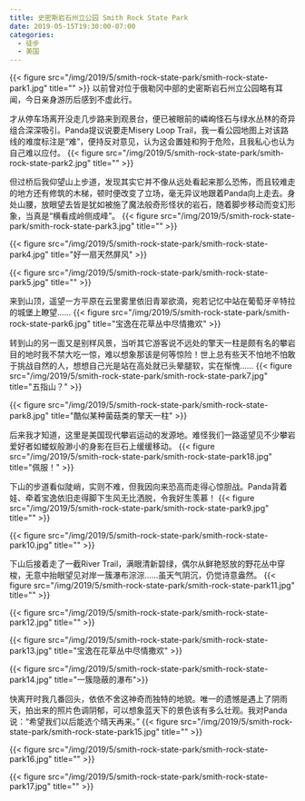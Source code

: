 ```yaml
---
title: 史密斯岩石州立公园 Smith Rock State Park
date: 2019-05-15T19:30:00-07:00
categories:
  - 徒步
  - 美国
---
```

{{< figure src="/img/2019/5/smith-rock-state-park/smith-rock-state-park1.jpg" title="" >}}
以前曾对位于俄勒冈中部的史密斯岩石州立公园略有耳闻，今日亲身游历后感到不虚此行。

<!--more-->
才从停车场离开没走几步路来到观景台，便已被眼前的嶙峋怪石与绿水丛林的奇异组合深深吸引。Panda提议说要走Misery Loop Trail，我一看公园地图上对该路线的难度标注是“难”，便持反对意见，认为这会置娃和狗于危险，且我私心也认为自己难以应付。
{{< figure src="/img/2019/5/smith-rock-state-park/smith-rock-state-park2.jpg" title="" >}}

但过桥后我仰望山上步道，发现其实它并不像从远处看起来那么恐怖，而且较难走的地方还有修筑的木梯，顿时便改变了立场，毫无异议地跟着Panda向上走去。身处山腰，放眼望去皆是犹如被施了魔法般奇形怪状的岩石，随着脚步移动而变幻形象，当真是“横看成岭侧成峰”。
{{< figure src="/img/2019/5/smith-rock-state-park/smith-rock-state-park3.jpg" title="" >}}

{{< figure src="/img/2019/5/smith-rock-state-park/smith-rock-state-park4.jpg" title="好一扇天然屏风" >}}

{{< figure src="/img/2019/5/smith-rock-state-park/smith-rock-state-park5.jpg" title="" >}}

来到山顶，遥望一方平原在云里雾里依旧青翠欲滴，宛若记忆中站在葡萄牙辛特拉的城堡上瞭望……
{{< figure src="/img/2019/5/smith-rock-state-park/smith-rock-state-park6.jpg" title="宝逸在花草丛中尽情撒欢" >}}

转到山的另一面又是别样风景，当听其它游客说不远处的擎天一柱是颇有名的攀岩目的地时我不禁大吃一惊，难以想象那该是何等惊险！世上总有些天不怕地不怕敢于挑战自然的人，想想自己光是站在高处就已头晕腿软，实在惭愧……
{{< figure src="/img/2019/5/smith-rock-state-park/smith-rock-state-park7.jpg" title="五指山？" >}}

{{< figure src="/img/2019/5/smith-rock-state-park/smith-rock-state-park8.jpg" title="酷似某种菌菇类的擎天一柱" >}}

后来我才知道，这里是美国现代攀岩运动的发源地。难怪我们一路遥望见不少攀岩爱好者如蝼蚁般渺小的身影在巨石上缓缓移动。
{{< figure src="/img/2019/5/smith-rock-state-park/smith-rock-state-park18.jpg" title="佩服！" >}}

下山的步道看似陡峭，实则不难，但我因向来恐高而走得心惊胆战。Panda背着娃、牵着宝逸依旧走得脚下生风无比洒脱，令我好生羡慕！
{{< figure src="/img/2019/5/smith-rock-state-park/smith-rock-state-park9.jpg" title="" >}}

{{< figure src="/img/2019/5/smith-rock-state-park/smith-rock-state-park10.jpg" title="" >}}

下山后接着走了一截River Trail，满眼清新碧绿，偶尔从鲜艳怒放的野花丛中穿梭，无意中抬眼望见对岸一簇瀑布淙淙……虽天气阴沉，仍觉诗意盎然。
{{< figure src="/img/2019/5/smith-rock-state-park/smith-rock-state-park11.jpg" title="" >}}

{{< figure src="/img/2019/5/smith-rock-state-park/smith-rock-state-park12.jpg" title="" >}}

{{< figure src="/img/2019/5/smith-rock-state-park/smith-rock-state-park13.jpg" title="宝逸在花草丛中尽情撒欢" >}}

{{< figure src="/img/2019/5/smith-rock-state-park/smith-rock-state-park14.jpg" title="一簇隐蔽的瀑布">}}

快离开时我几番回头，依依不舍这神奇而独特的地貌。唯一的遗憾是遇上了阴雨天，拍出来的照片色调阴郁，可以想象蓝天下的景色该有多么壮观。我对Panda说：“希望我们以后能选个晴天再来。”
{{< figure src="/img/2019/5/smith-rock-state-park/smith-rock-state-park15.jpg" title="" >}}

{{< figure src="/img/2019/5/smith-rock-state-park/smith-rock-state-park16.jpg" title="" >}}

{{< figure src="/img/2019/5/smith-rock-state-park/smith-rock-state-park17.jpg" title="" >}}
